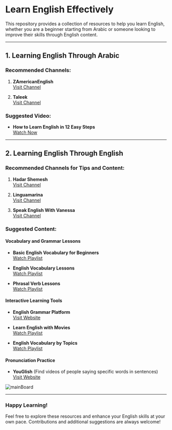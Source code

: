 # Learn English Effectively

This repository provides a collection of resources to help you learn English, whether you are a beginner starting from Arabic or someone looking to improve their skills through English content.

---

## 1. Learning English Through Arabic

### Recommended Channels:
1. **ZAmericanEnglish**  
   [Visit Channel](https://www.youtube.com/@ZAmericanEnglish)

2. **Taleek**  
   [Visit Channel](https://www.youtube.com/@Taleek)

### Suggested Video:
- **How to Learn English in 12 Easy Steps**  
  [Watch Now](https://www.youtube.com/watch?v=SsfZO7jP7Is)

---

## 2. Learning English Through English

### Recommended Channels for Tips and Content:
1. **Hadar Shemesh**  
   [Visit Channel](https://www.youtube.com/@hadar.shemesh)

2. **Linguamarina**  
   [Visit Channel](https://www.youtube.com/@linguamarina)

3. **Speak English With Vanessa**  
   [Visit Channel](https://www.youtube.com/@SpeakEnglishWithVanessa)

### Suggested Content:
#### Vocabulary and Grammar Lessons
- **Basic English Vocabulary for Beginners**  
  [Watch Playlist](https://www.youtube.com/playlist?list=PLjCw5iaiPkIMf9UtiFg6B7Py9fPihzuyM)

- **English Vocabulary Lessons**  
  [Watch Playlist](https://www.youtube.com/playlist?list=PLKWcPfZiScgDf5Wc_Y5JZS17taUi2WWgx)

- **Phrasal Verb Lessons**  
  [Watch Playlist](https://www.youtube.com/playlist?list=PLKWcPfZiScgBACqEFo5TuhJWAReRNNTc8)

#### Interactive Learning Tools
- **English Grammar Platform**  
  [Visit Website](https://www.english-4u.de/grammar1.htm)

- **Learn English with Movies**  
  [Watch Playlist](https://www.youtube.com/playlist?list=PLlpAWCqcstzpmyRgyqRYd1oJwMkoM93ih)

- **English Vocabulary by Topics**  
  [Watch Playlist](https://www.youtube.com/playlist?list=PLoDjs_CkjI65MN95l20pjwte62SbGKWXI)

#### Pronunciation Practice
- **YouGlish** (Find videos of people saying specific words in sentences)  
  [Visit Website](https://youglish.com/)



![mainBoard](https://github.com/user-attachments/assets/3da44faf-9391-4298-9eb5-c35c91eec865)


---

### Happy Learning!
Feel free to explore these resources and enhance your English skills at your own pace. Contributions and additional suggestions are always welcome!

